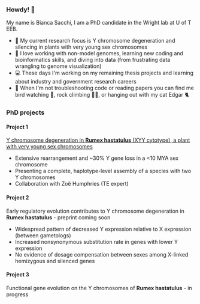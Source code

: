 ### Howdy! 🤠

My name is Bianca Sacchi, I am a PhD candidate in the Wright lab at U of T EEB.
- 🌱 My current research focus is Y chromosome degeneration and silencing in plants with very young sex chromosomes 
- 🧬 I love working with non-model genomes, learning new coding and bioinformatics skills, and diving into data (from frustrating data wrangling to genome visualization)
- 💻 These days I'm working on my remaining thesis projects and learning about industry and government research careers
- 🤠 When I'm not troubleshooting code or reading papers you can find me bird watching 🦆, rock climbing 🧗‍♀️, or hanging out with my cat Edgar 🐈

### PhD projects

#### Project 1
[Y chromosome degeneration in __Rumex hastatulus__ (XYY cytotype), a plant with very young sex chromosomes](https://github.com/SIWLab/XYYmaleGenome)

- Extensive rearrangement and ~30% Y gene loss in a <10 MYA sex chromosome
- Presenting a complete, haplotype-level assembly of a species with two Y chromosomes
- Collaboration with Zoë Humphries (TE expert)

#### Project 2
Early regulatory evolution contributes to Y chromosome degeneration in **Rumex hastatulus** - preprint coming soon

- Widespread pattern of decreased Y expression relative to X expression (between gametologs)
- Increased nonsynonymous substitution rate in genes with lower Y expression
- No evidence of dosage compensation between sexes among X-linked hemizygous and silenced genes

#### Project 3
Functional gene evolution on the Y chromosomes of **Rumex hastatulus** - in progress




